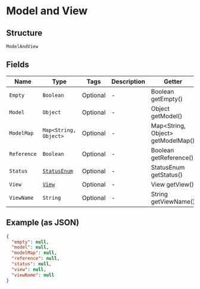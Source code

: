 
# Model and View

## Structure

`ModelAndView`

## Fields

| Name | Type | Tags | Description | Getter | Setter |
|  --- | --- | --- | --- | --- | --- |
| `Empty` | `Boolean` | Optional | - | Boolean getEmpty() | setEmpty(Boolean empty) |
| `Model` | `Object` | Optional | - | Object getModel() | setModel(Object model) |
| `ModelMap` | `Map<String, Object>` | Optional | - | Map<String, Object> getModelMap() | setModelMap(Map<String, Object> modelMap) |
| `Reference` | `Boolean` | Optional | - | Boolean getReference() | setReference(Boolean reference) |
| `Status` | [`StatusEnum`](../../doc/models/status-enum.md) | Optional | - | StatusEnum getStatus() | setStatus(StatusEnum status) |
| `View` | [`View`](../../doc/models/view.md) | Optional | - | View getView() | setView(View view) |
| `ViewName` | `String` | Optional | - | String getViewName() | setViewName(String viewName) |

## Example (as JSON)

```json
{
  "empty": null,
  "model": null,
  "modelMap": null,
  "reference": null,
  "status": null,
  "view": null,
  "viewName": null
}
```

